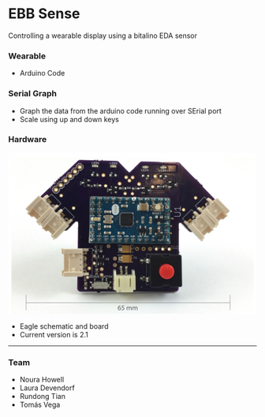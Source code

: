 # EBB Sense
  Controlling a wearable display using a bitalino EDA sensor

### Wearable
- Arduino Code

### Serial Graph
- Graph the data from the arduino code running over SErial port
- Scale using up and down keys

### Hardware

![Custom PCB](https://github.com/Noura/ebbsense/blob/master/images/beautifulPCB_simplified-01.jpg)

- Eagle schematic and board
- Current version is 2.1

---

### Team
- Noura Howell
- Laura Devendorf
- Rundong Tian
- Tomás Vega
